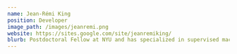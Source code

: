```yaml
---
name: Jean-Rémi King
position: Developer
image_path: /images/jeanremi.png
website: https://sites.google.com/site/jeanremiking/
blurb: Postdoctoral Fellow at NYU and has specialized in supervised machine learning applied to neural time series.
---
```


